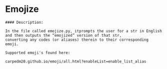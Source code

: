 
# Emojize

    #### Description:

    In the file called emojize.py, itprompts the user for a str in English and then outputs the “emojized” version of that str, 
    converting any codes (or aliases) therein to their corresponding emoji.

    Supported emoji's found here:

    carpedm20.github.io/emoji/all.html?enableList=enable_list_alias